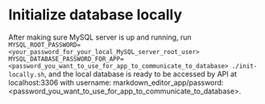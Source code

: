 # Initialize database locally

After making sure MySQL server is up and running, run `MYSQL_ROOT_PASSWORD=<your_password_for_your_local_MySQL_server_root_user> MYSQL_DATABASE_PASSWORD_FOR_APP=<password_you_want_to_use_for_app_to_communicate_to_database> ./init-locally.sh`, and the local database is ready to be accessed by API at localhost:3306 with username: markdown_editor_app/password: <password_you_want_to_use_for_app_to_communicate_to_database>.

